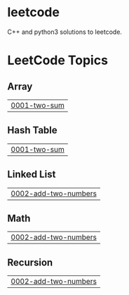 # leetcode
C++ and python3 solutions to leetcode.

<!---LeetCode Topics Start-->
# LeetCode Topics
## Array
|  |
| ------- |
| [0001-two-sum](https://github.com/shivenaggarwal/leetcode-problems/tree/master/0001-two-sum) |
## Hash Table
|  |
| ------- |
| [0001-two-sum](https://github.com/shivenaggarwal/leetcode-problems/tree/master/0001-two-sum) |
## Linked List
|  |
| ------- |
| [0002-add-two-numbers](https://github.com/shivenaggarwal/leetcode-problems/tree/master/0002-add-two-numbers) |
## Math
|  |
| ------- |
| [0002-add-two-numbers](https://github.com/shivenaggarwal/leetcode-problems/tree/master/0002-add-two-numbers) |
## Recursion
|  |
| ------- |
| [0002-add-two-numbers](https://github.com/shivenaggarwal/leetcode-problems/tree/master/0002-add-two-numbers) |
<!---LeetCode Topics End-->